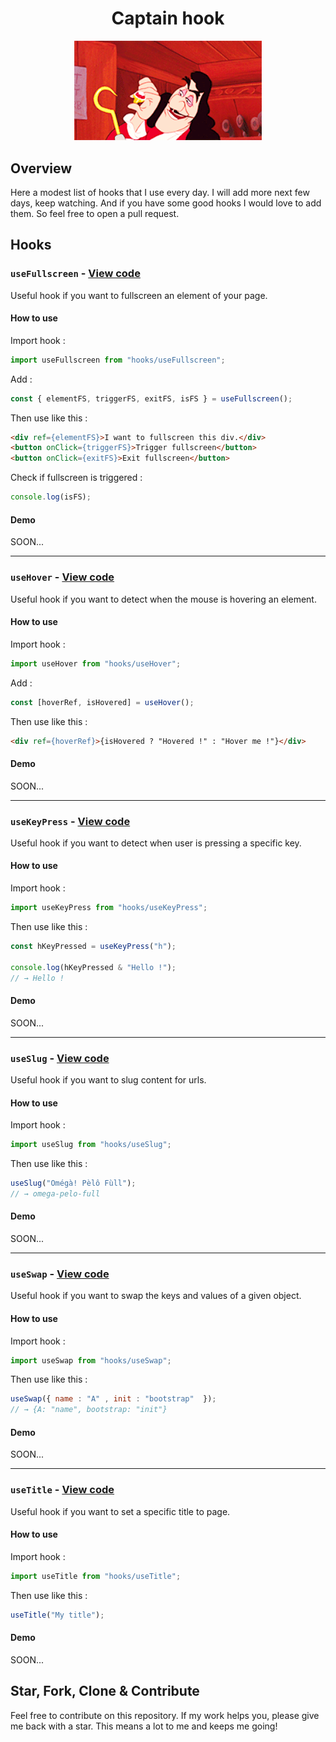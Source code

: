 <h1 align="center">Captain hook</h1>
<p align="center"><img alt="captain hook" src="./captain-hook.gif" width="300"/></p>

## Overview

Here a modest list of hooks that I use every day. I will add more next few days, keep watching. And if you have some good hooks I would love to add them. So feel free to open a pull request.

## Hooks

### `useFullscreen` - [View code](https://github.com/stevenpersia/captain-hook/blob/master/useFullscreen.js)

Useful hook if you want to fullscreen an element of your page.

#### How to use

Import hook :

```js
import useFullscreen from "hooks/useFullscreen";
```

Add :

```js
const { elementFS, triggerFS, exitFS, isFS } = useFullscreen();
```

Then use like this :

```html
<div ref={elementFS}>I want to fullscreen this div.</div>
<button onClick={triggerFS}>Trigger fullscreen</button>
<button onClick={exitFS}>Exit fullscreen</button>
```

Check if fullscreen is triggered :

```js
console.log(isFS);
```

#### Demo

SOON...

---

### `useHover` - [View code](https://github.com/stevenpersia/captain-hook/blob/master/useHover.js)

Useful hook if you want to detect when the mouse is hovering an element.

#### How to use

Import hook :

```js
import useHover from "hooks/useHover";
```

Add :

```js
const [hoverRef, isHovered] = useHover();
```

Then use like this :

```html
<div ref={hoverRef}>{isHovered ? "Hovered !" : "Hover me !"}</div>
```

#### Demo

SOON...

---

### `useKeyPress` - [View code](https://github.com/stevenpersia/captain-hook/blob/master/useKeyPress.js)

Useful hook if you want to detect when user is pressing a specific key.

#### How to use

Import hook :

```js
import useKeyPress from "hooks/useKeyPress";
```

Then use like this :

```js
const hKeyPressed = useKeyPress("h");

console.log(hKeyPressed & "Hello !");
// → Hello !
```

#### Demo

SOON...

---

### `useSlug` - [View code](https://github.com/stevenpersia/captain-hook/blob/master/useSlug.js)

Useful hook if you want to slug content for urls.

#### How to use

Import hook :

```js
import useSlug from "hooks/useSlug";
```

Then use like this :

```js
useSlug("Omégà! Pèlô Fùll");
// → omega-pelo-full
```

#### Demo

SOON...

---

### `useSwap` - [View code](https://github.com/stevenpersia/captain-hook/blob/master/useSwap.js)

Useful hook if you want to swap the keys and values of a given object.

#### How to use

Import hook :

```js
import useSwap from "hooks/useSwap";
```

Then use like this :

```js
useSwap({ name : "A" , init : "bootstrap"  });
// → {A: "name", bootstrap: "init"}
```

#### Demo

SOON...

---

### `useTitle` - [View code](https://github.com/stevenpersia/captain-hook/blob/master/useTitle.js)

Useful hook if you want to set a specific title to page.

#### How to use

Import hook :

```js
import useTitle from "hooks/useTitle";
```

Then use like this :

```js
useTitle("My title");
```

#### Demo

SOON...

## Star, Fork, Clone & Contribute

Feel free to contribute on this repository. If my work helps you, please give me back with a star. This means a lot to me and keeps me going!
